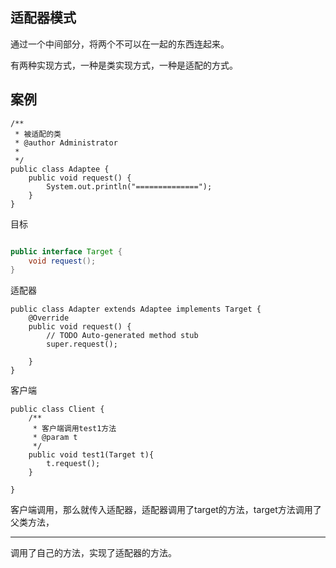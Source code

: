 ## 适配器模式

通过一个中间部分，将两个不可以在一起的东西连起来。

有两种实现方式，一种是类实现方式，一种是适配的方式。

## 案例

```
/**
 * 被适配的类
 * @author Administrator
 *
 */
public class Adaptee {
	public void request() {
		System.out.println("==============");
	}
}
```

目标

```java

public interface Target {
	void request();
}

```

适配器

```
public class Adapter extends Adaptee implements Target {
	@Override
	public void request() {
		// TODO Auto-generated method stub
		super.request();
		 
	}
}

```

客户端

```
public class Client {
	/**
	 * 客户端调用test1方法
	 * @param t
	 */
	public void test1(Target t){
		t.request();
	}

}

```

客户端调用，那么就传入适配器，适配器调用了target的方法，target方法调用了父类方法，

----------

调用了自己的方法，实现了适配器的方法。